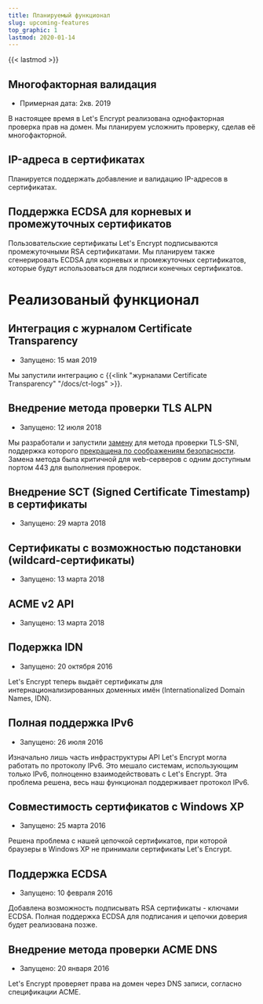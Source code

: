 ```yaml
---
title: Планируемый функционал
slug: upcoming-features
top_graphic: 1
lastmod: 2020-01-14
---
```


{{< lastmod >}}

## Многофакторная валидация

* Примерная дата: 2кв. 2019

В настоящее время в Let's Encrypt реализована однофакторная проверка прав на домен. Мы планируем усложнить проверку, сделав её многофакторной.

## IP-адреса в сертификатах

Планируется поддержать добавление и валидацию IP-адресов в сертификатах.

## Поддержка ECDSA для корневых и промежуточных сертификатов

Пользовательские сертификаты Let's Encrypt подписываются промежуточными RSA сертификатами. Мы планируем также сгенерировать ECDSA для корневых и промежуточных сертификатов, которые будут использоваться для подписи конечных сертификатов.

# Реализованый функционал

## Интеграция с журналом Certificate Transparency

* Запущено: 15 мая 2019

Мы запустили интеграцию с {{<link "журналами Certificate Transparency" "/docs/ct-logs" >}}.

## Внедрение метода проверки TLS ALPN

* Запущено: 12 июля 2018

Мы разработали и запустили [замену](https://tools.ietf.org/html/rfc8737) для метода проверки TLS-SNI, поддержка которого [прекращена по соображениям безопасности](https://community.letsencrypt.org/t/important-what-you-need-to-know-about-tls-sni-validation-issues/50811). Замена метода была критичной для web-серверов с одним доступным портом 443 для выполнения проверок.

## Внедрение SCT (Signed Certificate Timestamp) в сертификаты

* Запущено: 29 марта 2018

## Сертификаты с возможностью подстановки (wildcard-сертификаты)

* Запущено: 13 марта 2018

## ACME v2 API

* Запущено: 13 марта 2018

## Подержка IDN

* Запущено: 20 октября 2016

Let's Encrypt теперь выдаёт сертификаты для интернационализированных доменных имён (Internationalized Domain Names, IDN).

## Полная поддержка IPv6

* Запущено: 26 июля 2016

Изначально лишь часть инфраструктуры API Let's Encrypt могла работать по протоколу IPv6. Это мешало cистемам, использующим только IPv6, полноценно взаимодействовать с Let's Encrypt. Эта проблема решена, весь наш функционал поддерживает протокол IPv6.

## Совместимость сертификатов с Windows XP

* Запущено: 25 марта 2016

Решена проблема с нашей цепочкой сертификатов, при которой браузеры в Windows XP не принимали сертификаты Let's Encrypt.

## Поддержка ECDSA

* Запущено: 10 февраля 2016

Добавлена возможность подписывать RSA сертификаты - ключами ECDSA. Полная поддержка ECDSA для подписания и цепочки доверия будет реализована позже.

## Внедрение метода проверки ACME DNS

* Запущено: 20 января 2016

Let's Encrypt проверяет права на домен через DNS записи, согласно спецификации ACME.
